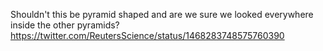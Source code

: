 Shouldn't this be pyramid shaped and are we sure we looked everywhere inside the other pyramids? https://twitter.com/ReutersScience/status/1468283748575760390